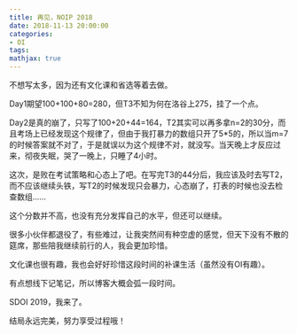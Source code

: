 ```yaml
---
title: 再见，NOIP 2018
date: 2018-11-13 20:00:00
categories:
- OI
tags:
mathjax: true
---
```


不想写太多，因为还有文化课和省选等着去做。

Day1期望100+100+80=280，但T3不知为何在洛谷上275，挂了一个点。

Day2是真的崩了，只写了100+20+44=164，T2其实可以再多拿n=2的30分，而且考场上已经发现这个规律了，但由于我打暴力的数组只开了5*5的，所以当m=7的时候答案就不对了，于是就误以为这个规律不对，就没写。当天晚上才反应过来，彻夜失眠，哭了一晚上，只睡了4小时。

这次，是败在考试策略和心态上了吧。在写完T3的44分后，我应该及时去写T2，而不应该继续头铁，写T2的时候发现只会暴力，心态崩了，打表的时候也没去检查数组……

这个分数并不高，也没有充分发挥自己的水平，但还可以继续。

很多小伙伴都退役了，有些难过，让我突然间有种空虚的感觉，但天下没有不散的筵席，那些陪我继续前行的人，我会更加珍惜。

文化课也很有趣，我也会好好珍惜这段时间的补课生活（虽然没有OI有趣）。

有点想线下记笔记，所以博客大概会弧一段时间。

SDOI 2019，我来了。

结局永远完美，努力享受过程哦！
